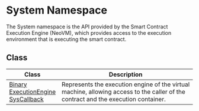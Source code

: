 # System Namespace

The System namespace is the API provided by the Smart Contract Execution Engine (NeoVM), which provides access to the execution environment that is executing the smart contract.

## Class

| Class | Description |
| ---------------------------------------- | -------------------------- |
| [Binary](System/Binary.md) <br/>[ExecutionEngine](System/ExecutionEngine.md) <br/>[SysCallback](System/SysCallback.md) | Represents the execution engine of the virtual machine, allowing access to the caller of the contract and the execution container. |
